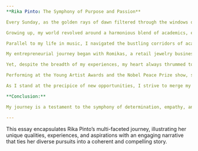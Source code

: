 ```yaml
---
**Rika Pinto: The Symphony of Purpose and Passion**

Every Sunday, as the golden rays of dawn filtered through the windows of our modest family home in Pleasanton, California, I would race downstairs to the vintage piano that occupied a place of honor in our living room. This piano was not just a musical instrument; it was a vessel of passion, a gateway to an emotional sanctuary, and my first true friend in the world of melodies. As I placed my fingers on the keys, I felt a familiar surge of excitement—each note was an essence that flowed through me, setting a rhythm to my life's story.

Growing up, my world revolved around a harmonious blend of academics, entrepreneurship, and artistic pursuits. It was during one of these Sunday morning sessions that I composed "The Table," a song rooted deeply in my experiences and aspirations. The song, recorded and released with a rush of anticipation, garnered over 15,000 streams in just a week. This moment wasn't merely a spike in numbers; it was an affirmation that my voice and emotions could resonate with others on a grand scale.

Parallel to my life in music, I navigated the bustling corridors of academia and entrepreneurship. As a student at UC Berkeley, my dual majors in Business Administration and Economics offered a rigorous intellectual challenge, and my active involvement in Nova Consulting and Asha for Education expanded my vision of global impact and community empowerment. These endeavors cultivated in me an insatiable curiosity and an unwavering commitment to effect positive change.

My entrepreneurial journey began with Romikas, a retail jewelry business that grew into a six-figure enterprise under my stewardship. It demanded daily rigor, from creating content for social media to implementing marketing strategies, all while leading a team of 215 dedicated employees. However, the essence of Romikas was never just profits; it was about giving back. Inspired by my philanthropic values, we frequently donated portions of our earnings to charities like Give India and the Trevor Project.

Yet, despite the breadth of my experiences, my heart always thrummed to the rhythm of a song. Whether guest-starring in a YouTube Red series or classically training in ballet, jazz, and contemporary dance, my artistic pursuits were a constant thread weaving through the fabric of my life. Each performance, each practice session was a step closer to refining my craft, echoing my belief in the power of narrative and expression through art.

Performing at the Young Artist Awards and the Nobel Peace Prize show, securing first place in the California State Singing Competition, and acting in web series allowed me to connect with diverse audiences. They reinforced my resolute belief that artistry, at its core, is about storytelling—narrating experiences that transcend barriers and resonate universally.

As I stand at the precipice of new opportunities, I strive to merge my academic knowledge, entrepreneurial acumen, and artistic fervor. Singing is not merely a passion; it is my purpose. It is the language through which I articulate my journey and aspirations. I envision a future where my melodies not only entertain but inspire and catalyze change, fostering a more unified, compassionate world.

**Conclusion:**

My journey is a testament to the symphony of determination, empathy, and creativity. With each song, I aim to bridge gaps, touch hearts, and leave an indelible mark on the canvas of the world. The intricate composition of my life—its various experiences and aspirations—is beautifully encapsulated in my commitment to singing. As I advance, I carry with me the harmonious legacy of my past and the ardent dreams of my future.

---
```

This essay encapsulates Rika Pinto’s multi-faceted journey, illustrating her unique qualities, experiences, and aspirations with an engaging narrative that ties her diverse pursuits into a coherent and compelling story.